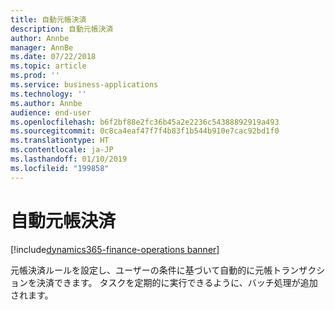 ```yaml
---
title: 自動元帳決済
description: 自動元帳決済
author: Annbe
manager: AnnBe
ms.date: 07/22/2018
ms.topic: article
ms.prod: ''
ms.service: business-applications
ms.technology: ''
ms.author: Annbe
audience: end-user
ms.openlocfilehash: b6f2bf88e2fc36b45a2e2236c54388892919a493
ms.sourcegitcommit: 0c8ca4eaf47f7f4b83f1b544b910e7cac92bd1f0
ms.translationtype: HT
ms.contentlocale: ja-JP
ms.lasthandoff: 01/10/2019
ms.locfileid: "199858"
---
```

#  <a name="automatic-ledger-settlements"></a>自動元帳決済

[!include[dynamics365-finance-operations banner](../includes/dynamics365-finance-operations.md)]



元帳決済ルールを設定し、ユーザーの条件に基づいて自動的に元帳トランザクションを決済できます。 タスクを定期的に実行できるように、バッチ処理が追加されます。
